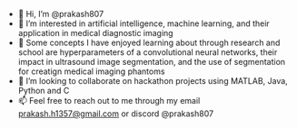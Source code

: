 - 👋 Hi, I’m @prakash807
- 👀 I’m interested in artificial intelligence, machine learning, and their application in medical diagnostic imaging
- 🌱 Some concepts I have enjoyed learning about through research and school are hyperparameters of a convolutional neural networks, their impact in ultrasound image segmentation, and the use of segmentation for creatign medical imaging phantoms
- 💞️ I’m looking to collaborate on hackathon projects using MATLAB, Java, Python and C
- 📫 Feel free to reach out to me through my email prakash.h1357@gmail.com or discord @prakash807

<!---
prakash807/prakash807 is a ✨ special ✨ repository because its `README.md` (this file) appears on your GitHub profile.
You can click the Preview link to take a look at your changes.
--->
